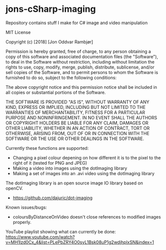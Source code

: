 # jons-cSharp-imaging
Repository contains stuff I make for C# image and video manipulation

MIT License

Copyright (c) [2018] [Jon Oddvar Rambjør]

Permission is hereby granted, free of charge, to any person obtaining a copy
of this software and associated documentation files (the "Software"), to deal
in the Software without restriction, including without limitation the rights
to use, copy, modify, merge, publish, distribute, sublicense, and/or sell
copies of the Software, and to permit persons to whom the Software is
furnished to do so, subject to the following conditions:

The above copyright notice and this permission notice shall be included in all
copies or substantial portions of the Software.

THE SOFTWARE IS PROVIDED "AS IS", WITHOUT WARRANTY OF ANY KIND, EXPRESS OR
IMPLIED, INCLUDING BUT NOT LIMITED TO THE WARRANTIES OF MERCHANTABILITY,
FITNESS FOR A PARTICULAR PURPOSE AND NONINFRINGEMENT. IN NO EVENT SHALL THE
AUTHORS OR COPYRIGHT HOLDERS BE LIABLE FOR ANY CLAIM, DAMAGES OR OTHER
LIABILITY, WHETHER IN AN ACTION OF CONTRACT, TORT OR OTHERWISE, ARISING FROM,
OUT OF OR IN CONNECTION WITH THE SOFTWARE OR THE USE OR OTHER DEALINGS IN THE
SOFTWARE.

Currently these functions are supported: 
- Changing a pixel colour depening on how different it is to the pixel to the right of it (tested for PNG and JPEG)
- Making a video into images using the dotImaging library
- Making a set of images into an .avi video using the dotImaging library

The dotImaging library is an open source image IO library based on openCV. 
- https://github.com/dajuric/dot-imaging

Known issues/bugs:
- coloursByDistanceOnVideo doesn't close references to modified images properly.

YouTube playlist showing what can currently be done: 
https://www.youtube.com/watch?v=MH1lzd0Cx_4&list=PLePbZRY4O0syL1Bsk08uP1g2wdjhplxSN&index=1
